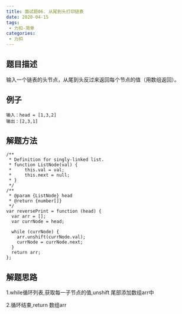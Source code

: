 ```yaml
---
title: 面试题06. 从尾到头打印链表
date: 2020-04-15
tags:
 - 力扣-简单
categories: 
 - 力扣
---
```


## 题目描述
输入一个链表的头节点，从尾到头反过来返回每个节点的值（用数组返回）。
## 例子
```
输入：head = [1,3,2]
输出：[2,3,1]
```

## 解题方法

```
/**
 * Definition for singly-linked list.
 * function ListNode(val) {
 *     this.val = val;
 *     this.next = null;
 * }
 */
/**
 * @param {ListNode} head
 * @return {number[]}
 */
var reversePrint = function (head) {
  var arr = [];
  var currNode = head;

  while (currNode) {
    arr.unshift(currNode.val);
    currNode = currNode.next;
  }
  return arr;
};
```
## 解题思路

1.while循环列表,获取每一子节点的值,unshift 尾部添加数组arr中

2.循环结束,return 数组arr